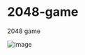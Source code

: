 # 2048-game
2048 game

![image](https://user-images.githubusercontent.com/62465404/221111439-839af5e1-050b-4841-9125-9a207c2e7448.png)
